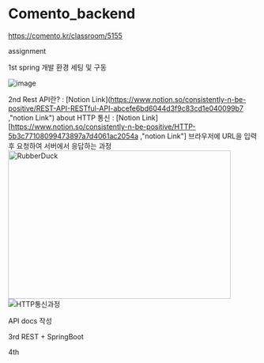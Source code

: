 # Comento_backend

https://comento.kr/classroom/5155

assignment

1st 
spring 개발 환경 세팅 및 구동

![image](https://user-images.githubusercontent.com/95724704/205059448-03e22dfb-2b22-4461-9f36-d16845dbc902.png)


2nd 
Rest API란? : [Notion Link](https://www.notion.so/consistently-n-be-positive/REST-API-RESTful-API-abcefe6bd6044d3f9c83cd1e040099b7 ,"notion Link")
about HTTP 통신 : [Notion Link][https://www.notion.so/consistently-n-be-positive/HTTP-5b3c77108099473897a7d4061ac2054a ,"notion Link"]
브라우저에 URL을 입력 후 요청하여 서버에서 응답하는 과정
<img src="/path/to/img.jpg" width="450px" height="300px" title="px(픽셀) 크기 설정" alt="RubberDuck"></img><br/>
![HTTP통신과정](https://user-images.githubusercontent.com/95724704/211257812-18d6e30e-4998-4cef-ab09-4db440b4599a.png)


API docs 작성


3rd
REST + SpringBoot

4th

